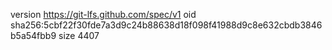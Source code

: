 version https://git-lfs.github.com/spec/v1
oid sha256:5cbf22f30fde7a3d9c24b88638d18f098f41988d9c8e632cbdb3846b5a54fbb9
size 4407
